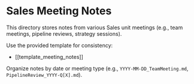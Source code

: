 # Sales Meeting Notes

This directory stores notes from various Sales unit meetings (e.g., team meetings, pipeline reviews, strategy sessions).

Use the provided template for consistency:
- [[template_meeting_notes]]

Organize notes by date or meeting type (e.g., `YYYY-MM-DD_TeamMeeting.md`, `PipelineReview_YYYY-Q[X].md`). 